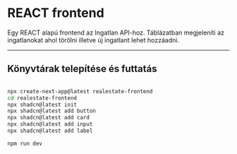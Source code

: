 #  REACT frontend

Egy REACT alapú frontend az Ingatlan API-hoz. Táblázatban megjeleníti az ingatlanokat ahol törölni illetve új ingatlant lehet hozzáadni. 

---

## Könyvtárak telepítése és futtatás
```bash

npx create-next-app@latest realestate-frontend
cd realestate-frontend
npx shadcn@latest init
npx shadcn@latest add button
npx shadcn@latest add card
npx shadcn@latest add input
npx shadcn@latest add label
```
```bash
npm run dev
```